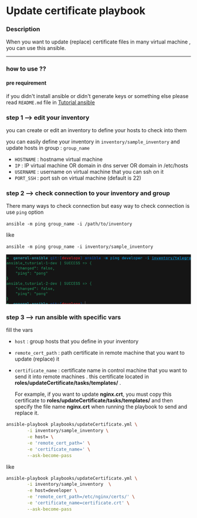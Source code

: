 # Update certificate playbook


### Description

When you want to update (replace) certificate files in many virtual machine , you can use this ansible.

----

### how to use ??

#### pre requirement

if you didn't install ansible or didn't generate keys or something else please read `README.md` file in 
[Tutorial ansible](https://github.com/moeintavakoli/ansible)


### step 1 --> edit your inventory

you can create or edit an inventory to define your hosts to check into them 

you can easily define your inventory in  `inventory/sample_inventory` and update hosts in group : `group_name` 

  - `HOSTNAME` : hostname virtual machine
  - `IP` : IP virtual machine OR domain in dns server OR domain in /etc/hosts      
  - `USERNAME` : username on virtual machine that you can ssh on it 
  - `PORT_SSH` : port ssh on virtual machine (default is 22) 

### step 2 --> check connection to your inventory and group 

There many ways to check connection but easy way to check connection is use `ping` option

`ansible -m ping group_name -i /path/to/inventory` 

like 

`ansible -m ping group_name -i inventory/sample_inventory`

![ping hosts](./images/ping-inventory.png "ping hosts")


### step 3 --> run ansible with specific vars

fill the vars 

  - `host` : group hosts that you define in your inventory
  - `remote_cert_path` : path certificate in remote machine that you want to update (replace) it 
  - `certificate_name` : certificate name in control machine that you want to send it into remote machines . this certificate located in  **roles/updateCertificate/tasks/templates/** . 
  
    For example, if you want to update **nginx.crt**, you must copy this certificate to **roles/updateCertificate/tasks/templates/** and then specify the file name **nginx.crt** when running the playbook to send and replace it.

```bash
ansible-playbook playbooks/updateCertificate.yml \
        -i inventory/sample_inventory \
        -e host= \
        -e 'remote_cert_path=' \
        -e 'certificate_name=' \
        --ask-become-pass
```

like 

```bash
ansible-playbook playbooks/updateCertificate.yml \
        -i inventory/sample_inventory  \
        -e host=developer \
        -e 'remote_cert_path=/etc/nginx/certs/' \
        -e 'certificate_name=certificate.crt' \
        --ask-become-pass
```